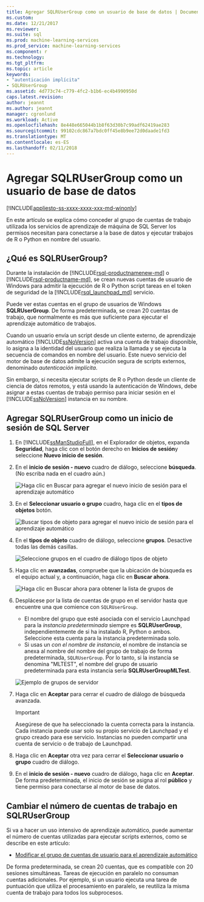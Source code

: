 ```yaml
---
title: Agregar SQLRUserGroup como un usuario de base de datos | Documentos de Microsoft
ms.custom: 
ms.date: 12/21/2017
ms.reviewer: 
ms.suite: sql
ms.prod: machine-learning-services
ms.prod_service: machine-learning-services
ms.component: r
ms.technology: 
ms.tgt_pltfrm: 
ms.topic: article
keywords:
- "autenticación implícita"
- SQLRUserGroup
ms.assetid: 4d773c74-c779-4fc2-b1b6-ec4b4990950d
caps.latest.revision: 
author: jeannt
ms.author: jeannt
manager: cgronlund
ms.workload: Active
ms.openlocfilehash: 8e448e665044b1b8f63d30b7c99adf62419ae283
ms.sourcegitcommit: 99102cdc867a7bdc0ff45e8b9ee72d0daade1fd3
ms.translationtype: MT
ms.contentlocale: es-ES
ms.lasthandoff: 02/11/2018
---
```

# <a name="add-sqlrusergroup-as-a-database-user"></a>Agregar SQLRUserGroup como un usuario de base de datos
[!INCLUDE[appliesto-ss-xxxx-xxxx-xxx-md-winonly](../../includes/appliesto-ss-xxxx-xxxx-xxx-md-winonly.md)]

En este artículo se explica cómo conceder al grupo de cuentas de trabajo utilizada los servicios de aprendizaje de máquina de SQL Server los permisos necesitan para conectarse a la base de datos y ejecutar trabajos de R o Python en nombre del usuario.

## <a name="what-is-sqlrusergroup"></a>¿Qué es SQLRUserGroup?

Durante la instalación de [!INCLUDE[rsql-productnamenew-md](../../includes/rsql-productnamenew-md.md)] o [!INCLUDE[rsql-productname-md](../../includes/rsql-productname-md.md)], se crean nuevas cuentas de usuario de Windows para admitir la ejecución de R o Python script tareas en el token de seguridad de la [!INCLUDE[rsql_launchpad_md](../../includes/rsql-launchpad-md.md)] servicio.

Puede ver estas cuentas en el grupo de usuarios de Windows **SQLRUserGroup**. De forma predeterminada, se crean 20 cuentas de trabajo, que normalmente es más que suficiente para ejecutar el aprendizaje automático de trabajos.

Cuando un usuario envía un script desde un cliente externo, de aprendizaje automático [!INCLUDE[ssNoVersion](../../includes/ssnoversion-md.md)] activa una cuenta de trabajo disponible, lo asigna a la identidad del usuario que realiza la llamada y se ejecuta la secuencia de comandos en nombre del usuario. Este nuevo servicio del motor de base de datos admite la ejecución segura de scripts externos, denominado *autenticación implícita*.

Sin embargo, si necesita ejecutar scripts de R o Python desde un cliente de ciencia de datos remotos, y está usando la autenticación de Windows, debe asignar a estas cuentas de trabajo permiso para iniciar sesión en el [!INCLUDE[ssNoVersion](../../includes/ssnoversion-md.md)] instancia en su nombre.

## <a name="add-sqlrusergroup-as-a-sql-server-login"></a>Agregar SQLRUserGroup como un inicio de sesión de SQL Server

1. En [!INCLUDE[ssManStudioFull](../../includes/ssmanstudiofull-md.md)], en el Explorador de objetos, expanda **Seguridad**, haga clic con el botón derecho en **Inicios de sesión**y seleccione **Nuevo inicio de sesión**.

2. En el **inicio de sesión - nuevo** cuadro de diálogo, seleccione **búsqueda**. (No escriba nada en el cuadro aún.)
    
     ![Haga clic en Buscar para agregar el nuevo inicio de sesión para el aprendizaje automático](media/implied-auth-login1.png "haga clic en Buscar para agregar el nuevo inicio de sesión para el aprendizaje automático")

3. En el **Seleccionar usuario o grupo** cuadro, haga clic en el **tipos de objetos** botón.

     ![Buscar tipos de objeto para agregar el nuevo inicio de sesión para el aprendizaje automático](media/implied-auth-login2.png "buscar tipos de objeto para agregar el nuevo inicio de sesión para el aprendizaje automático")

4. En el **tipos de objeto** cuadro de diálogo, seleccione **grupos**. Desactive todas las demás casillas.

     ![Seleccione grupos en el cuadro de diálogo tipos de objeto](media/implied-auth-login3.png "seleccionar grupos en el cuadro de diálogo tipos de objeto")

4. Haga clic en **avanzadas**, compruebe que la ubicación de búsqueda es el equipo actual y, a continuación, haga clic en **Buscar ahora**.

     ![Haga clic en Buscar ahora para obtener la lista de grupos de](media/implied-auth-login4.png "haga clic en Buscar ahora para obtener la lista de grupos")

5. Desplácese por la lista de cuentas de grupo en el servidor hasta que encuentre una que comience con `SQLRUserGroup`.
    
    + El nombre del grupo que esté asociada con el servicio Launchpad para la _instancia predeterminada_ siempre es **SQLRUserGroup**, independientemente de si ha instalado R, Python o ambos. Seleccione esta cuenta para la instancia predeterminada solo.
    + Si usas un _con el nombre de instancia_, el nombre de instancia se anexa al nombre del nombre del grupo de trabajo de forma predeterminada, `SQLRUserGroup`. Por lo tanto, si la instancia se denomina "MLTEST", el nombre del grupo de usuario predeterminada para esta instancia sería **SQLRUserGroupMLTest**.
 
     ![Ejemplo de grupos de servidor](media/implied-auth-login5.png "ejemplo de grupos de servidor")
   
5. Haga clic en **Aceptar** para cerrar el cuadro de diálogo de búsqueda avanzada.

    > [!IMPORTANT]
    > Asegúrese de que ha seleccionado la cuenta correcta para la instancia. Cada instancia puede usar solo su propio servicio de Launchpad y el grupo creado para ese servicio. Instancias no pueden compartir una cuenta de servicio o de trabajo de Launchpad.

6. Haga clic en **Aceptar** otra vez para cerrar el **Seleccionar usuario o grupo** cuadro de diálogo.

7. En el **inicio de sesión - nuevo** cuadro de diálogo, haga clic en **Aceptar**. De forma predeterminada, el inicio de sesión se asigna al rol **público** y tiene permiso para conectarse al motor de base de datos.

## <a name="change-the-number-of-worker-accounts-in-sqlrusergroup"></a>Cambiar el número de cuentas de trabajo en SQLRUserGroup

Si va a hacer un uso intensivo de aprendizaje automático, puede aumentar el número de cuentas utilizadas para ejecutar scripts externos, como se describe en este artículo: 

+ [Modificar el grupo de cuentas de usuario para el aprendizaje automático](modify-the-user-account-pool-for-sql-server-r-services.md)

De forma predeterminada, se crean 20 cuentas, que es compatible con 20 sesiones simultáneas. Tareas de ejecución en paralelo no consuman cuentas adicionales. Por ejemplo, si un usuario ejecuta una tarea de puntuación que utiliza el procesamiento en paralelo, se reutiliza la misma cuenta de trabajo para todos los subprocesos.
